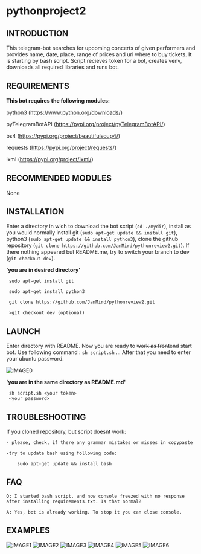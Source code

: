 # pythonproject2

INTRODUCTION
------------

This telegram-bot searches for upcoming concerts of given performers and provides name, date, place, range of prices and url where to buy tickets. It is starting by bash script. Script recieves token for a bot, creates venv, downloads all required libraries and runs bot.
 
REQUIREMENTS
------------

**This bot requires the following modules:**

python3 (https://www.python.org/downloads/)

pyTelegramBotAPI (https://pypi.org/project/pyTelegramBotAPI/)

bs4 (https://pypi.org/project/beautifulsoup4/)

requests (https://pypi.org/project/requests/)

lxml (https://pypi.org/project/lxml/)

RECOMMENDED MODULES
-------------------
 
None
 
INSTALLATION
-------------
 
Enter a directory in wich to download the bot script (`cd ./mydir`), install as you would normally install git (`sudo apt-get update && install git`), python3 (`sudo apt-get update && install python3`), clone the github repository (`git clone https://github.com/JanMird/pythonreview2.git`). If there nothing appeared but README.me, try to switch your branch to dev (`git checkout dev`).
 
 **'you are in desired directory'**
   
     sudo apt-get install git
   
     sudo apt-get install python3
   
     git clone https://github.com/JanMird/pythonreview2.git
   
     >git checkout dev (optional)
 
LAUNCH
------
 
 Enter directory with README. Now you are ready to <s>work as frontend</s> start bot. Use following command : `sh script.sh` ... After that you need to enter your ubuntu password.
 
 ![IMAGE0](images/greatfrontend.jpg)
 
 **'you are in the same directory as README.md'**
   
     sh script.sh <your token>
     <your password>
 
TROUBLESHOOTING
---------------
 
 If you cloned repository, but script doesnt work:
 
 	- please, check, if there any grammar mistakes or misses in copypaste
 	
 	-try to update bash using following code:
 	
 	    sudo apt-get update && install bash
 
FAQ
---

    Q: I started bash script, and now console freezed with no response after installing requirements.txt. Is that normal?
    
    A: Yes, bot is already working. To stop it you can close console.

EXAMPLES
--------

![IMAGE1](images/1.jpg)
![IMAGE2](images/2.jpg)
![IMAGE3](images/3.jpg)
![IMAGE4](images/4.jpg)
![IMAGE5](images/5.jpg)
![IMAGE6](images/6.jpg)

